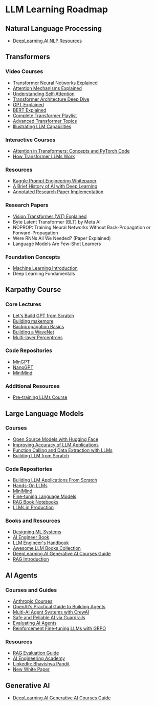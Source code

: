 # LLM Learning Roadmap

## Natural Language Processing

- [DeepLearning.AI NLP Resources](https://www.deeplearning.ai/resources/natural-language-processing/)

## Transformers

### Video Courses

- [Transformer Neural Networks Explained](https://youtu.be/zxQyTK8quyY)
- [Attention Mechanisms Explained](https://youtu.be/wjZofJX0v4M)
- [Understanding Self-Attention](https://youtu.be/rPFkX5fJdRY)
- [Transformer Architecture Deep Dive](https://youtu.be/ZhAz268Hdpw)
- [GPT Explained](https://youtu.be/-QH8fRhqFHM)
- [BERT Explained](https://youtu.be/3bPhDUSAUYI)
- [Complete Transformer Playlist](https://youtube.com/playlist?list=PLiWO7LJsDCHcpUmL9grX9WLjyi-e92iCO&si=Wl4I6QEJDh5-GYlk)
- [Advanced Transformer Topics](https://youtube.com/playlist?list=PLuhqtP7jdD8CQTxwVsuiFYGvHtFpNhlR3&si=d_TQxDjc3D9tzH0Y)
- [Illustrating LLM Capabilities](https://www.youtube.com/watch?v=XfpMkf4rD6E)

### Interactive Courses

- [Attention in Transformers: Concepts and PyTorch Code](https://learn.deeplearning.ai/courses/attention-in-transformers-concepts-and-code-in-pytorch)
- [How Transformer LLMs Work](https://learn.deeplearning.ai/courses/how-transformer-llms-work)

### Resources

- [Kaggle Prompt Engineering Whitepaper](https://www.kaggle.com/whitepaper-prompt-engineering)
- [A Brief History of AI with Deep Learning](https://readmedium.com/a-brief-history-of-ai-with-deep-learning-26f7948bc87b)
- [Annotated Research Paper Implementation](https://nn.labml.ai/)

### Research Papers

- [Vision Transformer (ViT) Explained](https://www.youtube.com/watch?v=j3VNqtJUoz0&t=16s)
- Byte Latent Transformer (BLT) by Meta AI
- NOPROP: Training Neural Networks Without Back-Propagation or
  Forward-Propagation
- Were RNNs All We Needed? (Paper Explained)
- Language Models Are Few-Shot Learners

### Foundation Concepts

- [Machine Learning Introduction](https://www.youtube.com/watch?v=E0Hmnixke2g)
- Deep Learning Fundamentals

## Karpathy Course

### Core Lectures

- [Let's Build GPT from Scratch](https://youtu.be/kCc8FmEb1nY)
- [Building makemore](https://youtu.be/zjkBMFhNj_g)
- [Backpropagation Basics](https://youtu.be/zduSFxRajkE)
- [Building a WaveNet](https://youtu.be/l8pRSuU81PU)
- [Multi-layer Perceptrons](https://youtu.be/7xTGNNLPyMI)

### Code Repositories

- [MinGPT](https://github.com/karpathy/minGPT)
- [NanoGPT](https://github.com/karpathy/nanoGPT)
- [MiniMind](https://github.com/jingyaogong/minimind)

### Additional Resources

- [Pre-training LLMs Course](https://learn.deeplearning.ai/courses/pretraining-llms)

## Large Language Models

### Courses

- [Open Source Models with Hugging Face](https://learn.deeplearning.ai/courses/open-source-models-hugging-face)
- [Improving Accuracy of LLM Applications](https://learn.deeplearning.ai/courses/improving-accuracy-of-llm-applications)
- [Function Calling and Data Extraction with LLMs](https://learn.deeplearning.ai/courses/function-calling-and-data-extraction-with-llms)
- [Building LLM from Scratch](https://www.youtube.com/watch?v=4yNswvhPWCQ&list=PLTKMiZHVd_2IIEsoJrWACkIxLRdfMlw11)

### Code Repositories

- [Building LLM Applications From Scratch](https://github.com/hamzafarooq/building-llm-applications-from-scratch)
- [Hands-On LLMs](https://github.com/HandsOnLLM/Hands-On-Large-Language-Models)
- [MiniMind](https://github.com/jingyaogong/minimind)
- [Fine-tuning Language Models](https://github.com/ImadSaddik/Train_Your_Language_Model_Course)
- [RAG Book Notebooks](https://github.com/towardsai/ragbook-notebooks)
- [LLMs in Production](https://github.com/primaprashant/llms-in-production)

### Books and Resources

- [Designing ML Systems](https://github.com/chiphuyen/dmls-book)
- [AI Engineer Book](https://github.com/chiphuyen/aie-book)
- [LLM Engineer's Handbook](https://github.com/PacktPublishing/LLM-Engineers-Handbook)
- [Awesome LLM Books Collection](https://github.com/Jason2Brownlee/awesome-llm-books/tree/main)
- [DeepLearning.AI Generative AI Courses Guide](https://www.deeplearning.ai/resources/generative-ai-courses-guide/)
- [RAG Introduction](https://youtu.be/mE7IDf2SmJg?si=XEMm-LK8yKDpQaUx)

## AI Agents

### Courses and Guides

- [Anthropic Courses](https://github.com/anthropics/courses)
- [OpenAI's Practical Guide to Building Agents](https://cdn.openai.com/business-guides-and-resources/a-practical-guide-to-building-agents.pdf)
- [Multi-AI Agent Systems with CrewAI](https://learn.deeplearning.ai/courses/multi-ai-agent-systems-with-crewai)
- [Safe and Reliable AI via Guardrails](https://learn.deeplearning.ai/courses/safe-and-reliable-ai-via-guardrails)
- [Evaluating AI Agents](https://learn.deeplearning.ai/courses/evaluating-ai-agents)
- [Reinforcement Fine-tuning LLMs with GRPO](https://learn.deeplearning.ai/courses/reinforcement-fine-tuning-llms-grpo/lesson/sjbja/introduction)

### Resources

- [RAG Evaluation Guide](https://www.deepeval.com/guides/guides-rag-evaluation)
- [AI Engineering Academy](https://github.com/adithya-s-k/AI-Engineering.academy)
- [LinkedIn: Bhavishya Pandit](https://www.linkedin.com/in/bhavishya-pandit/)
- [New White Paper](https://drive.google.com/file/d/1oEjiRCTbd54aSdB_eEe3UShxLBWK9xkt/view)

## Generative AI

- [DeepLearning.AI Generative AI Courses Guide](https://www.deeplearning.ai/resources/generative-ai-courses-guide/)
